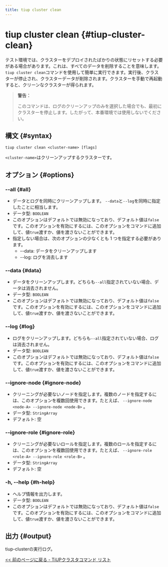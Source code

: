 ```yaml
---
title: tiup cluster clean
---
```


# tiup cluster clean {#tiup-cluster-clean}

テスト環境では、クラスターをデプロイされたばかりの状態にリセットする必要がある場合があります。これは、すべてのデータを削除することを意味します。 `tiup cluster clean`コマンドを使用して簡単に実行できます。実行後、クラスターが停止され、クラスターデータが削除されます。クラスターを手動で再起動すると、クリーンなクラスターが得られます。

> **警告：**
>
> このコマンドは、ログのクリーンアップのみを選択した場合でも、最初にクラスターを停止します。したがって、本番環境では使用しないでください。

## 構文 {#syntax}

```shell
tiup cluster clean <cluster-name> [flags]
```

`<cluster-name>`はクリーンアップするクラスターです。

## オプション {#options}

### &#x20;--all {#all}

-   データとログを同時にクリーンアップします。 `--data`と`--log`を同時に指定したことに相当します。
-   データ型: `BOOLEAN`
-   このオプションはデフォルトでは無効になっており、デフォルト値は`false`です。このオプションを有効にするには、このオプションをコマンドに追加して、値`true`渡すか、値を渡さないことができます。
-   指定しない場合は、次のオプションの少なくとも 1 つを指定する必要があります。
    -   --data: データをクリーンアップします
    -   --log: ログを消去します

### &#x20;--data {#data}

-   データをクリーンアップします。どちらも`--all`指定されていない場合、データは消去されません。
-   データ型: `BOOLEAN`
-   このオプションはデフォルトでは無効になっており、デフォルト値は`false`です。このオプションを有効にするには、このオプションをコマンドに追加して、値`true`渡すか、値を渡さないことができます。

### &#x20;--log {#log}

-   ログをクリーンアップします。どちらも`--all`指定されていない場合、ログは消去されません。
-   データ型: `BOOLEAN`
-   このオプションはデフォルトでは無効になっており、デフォルト値は`false`です。このオプションを有効にするには、このオプションをコマンドに追加して、値`true`渡すか、値を渡さないことができます。

### --ignore-node {#ignore-node}

-   クリーニングが必要ないノードを指定します。複数のノードを指定するには、このオプションを複数回使用できます。たとえば、 `--ignore-node <node-A> --ignore-node <node-B>` 。
-   データ型: `StringArray`
-   デフォルト: 空

### --ignore-role {#ignore-role}

-   クリーニングが必要ないロールを指定します。複数のロールを指定するには、このオプションを複数回使用できます。たとえば、 `--ignore-role <role-A> --ignore-role <role-B>` 。
-   データ型: `StringArray`
-   デフォルト: 空

### -h, --help {#h-help}

-   ヘルプ情報を出力します。
-   データ型: `BOOLEAN`
-   このオプションはデフォルトでは無効になっており、デフォルト値は`false`です。このオプションを有効にするには、このオプションをコマンドに追加して、値`true`渡すか、値を渡さないことができます。

## 出力 {#output}

tiup-clusterの実行ログ。

[<a href="/tiup/tiup-component-cluster.md#command-list">&lt;&lt; 前のページに戻る - TiUPクラスタコマンド リスト</a>](/tiup/tiup-component-cluster.md#command-list)
